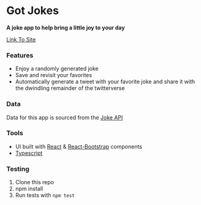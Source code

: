 # Got Jokes

**A joke app to help bring a little joy to your day**

[Link To Site](https://druserkes.github.io/got-jokes/)

### Features
* Enjoy a randomly generated joke
* Save and revisit your favorites
* Automatically generate a tweet with your favorite joke and share it with the dwindling remainder of the twitterverse

### Data
Data for this app is sourced from the [Joke API](https://v2.jokeapi.dev/)

### Tools
* UI built with [React](https://reactjs.org/) & [React-Bootstrap](https://react-bootstrap.github.io/) components
* [Typescript](https://www.typescriptlang.org/)

### Testing
1. Clone this repo
2. npm install
3. Run tests with `npm test`